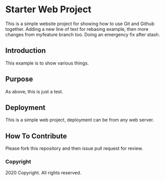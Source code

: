 # Starter Web Project

This is a simple website project for showing how to use Git and Github together. Adding a new line of text for rebasing example, then more changes from myfeature branch too. Doing an emergency fix after stash.

## Introduction

This example is to show various things.

## Purpose

As above, this is just a test.

## Deployment

This is a simple web project, deployment can be from any web server.

## How To Contribute

Please fork this repository and then issue pull request for review.

### Copyright

2020 Copyright. All rights reserved.